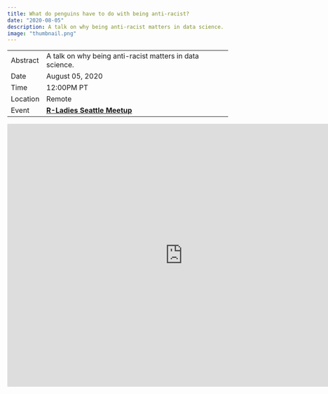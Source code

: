 ```yaml
---
title: What do penguins have to do with being anti-racist?
date: "2020-08-05"
description: A talk on why being anti-racist matters in data science.
image: "thumbnail.png"
---
```


|          |                                                                                         |
|----------|-----------------------------------------------------------------------------------------|
| Abstract | A talk on why being anti-racist matters in data science.                                |
| Date     | August 05, 2020                                                                         |
| Time     | 12:00PM PT                                                                                  |
| Location | Remote                                                                                  |
| Event    | [**R-Ladies Seattle Meetup**](https://www.meetup.com/rladies-seattle/events/271466720/) |

<iframe src="https://docs.google.com/presentation/d/e/2PACX-1vTx5T8UXzZuY-ZyppBrhbgPTUOgk3hlkVDJ6-eQxTWiV8UByiEtVGBKKNw56zasjaD4KxnklQ-1fMp-/embed?start=false&loop=false&delayms=3000" frameborder="0" width="800" height="600" allowfullscreen="true" mozallowfullscreen="true" webkitallowfullscreen="true"></iframe>